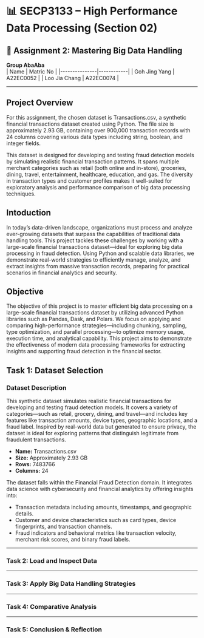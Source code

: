 # 📊 SECP3133 – High Performance Data Processing (Section 02)

## 🧠 Assignment 2: Mastering Big Data Handling

 **Group AbaAba**  
| Name          | Matric No  |
|---------------|------------|
| Goh Jing Yang | A22EC0052  |
| Loo Jia Chang | A22EC0074  |

---

## Project Overview
For this assignment, the chosen dataset is Transactions.csv, a synthetic financial transactions dataset created using Python. The file size is approximately 2.93 GB, containing over 900,000 transaction records with 24 columns covering various data types including string, boolean, and integer fields.

This dataset is designed for developing and testing fraud detection models by simulating realistic financial transaction patterns. It spans multiple merchant categories such as retail (both online and in-store), groceries, dining, travel, entertainment, healthcare, education, and gas. The diversity in transaction types and customer profiles makes it well-suited for exploratory analysis and performance comparison of big data processing techniques.

## Intoduction
In today’s data-driven landscape, organizations must process and analyze ever-growing datasets that surpass the capabilities of traditional data handling tools. This project tackles these challenges by working with a large-scale financial transactions dataset—ideal for exploring big data processing in fraud detection. Using Python and scalable data libraries, we demonstrate real-world strategies to efficiently manage, analyze, and extract insights from massive transaction records, preparing for practical scenarios in financial analytics and security.

## Objective
The objective of this project is to master efficient big data processing on a large-scale financial transactions dataset by utilizing advanced Python libraries such as Pandas, Dask, and Polars. We focus on applying and comparing high-performance strategies—including chunking, sampling, type optimization, and parallel processing—to optimize memory usage, execution time, and analytical capability. This project aims to demonstrate the effectiveness of modern data processing frameworks for extracting insights and supporting fraud detection in the financial sector.

## Task 1: Dataset Selection
### Dataset Description
This synthetic dataset simulates realistic financial transactions for developing and testing fraud detection models. It covers a variety of categories—such as retail, grocery, dining, and travel—and includes key features like transaction amounts, device types, geographic locations, and a fraud label. Inspired by real-world data but generated to ensure privacy, the dataset is ideal for exploring patterns that distinguish legitimate from fraudulent transactions.

- **Name:** Transactions.csv  
- **Size:** Approximately 2.93 GB  
- **Rows:** 7483766  
- **Columns:** 24

The dataset falls within the Financial Fraud Detection domain. It integrates data science with cybersecurity and financial analytics by offering insights into:

  <ul>
    <li>Transaction metadata including amounts, timestamps, and geographic details.</li>
    <li>Customer and device characteristics such as card types, device fingerprints, and transaction channels.</li>
    <li>Fraud indicators and behavioral metrics like transaction velocity, merchant risk scores, and binary fraud labels.</li>
  </ul>

---

### Task 2: Load and Inspect Data

---

### Task 3: Apply Big Data Handling Strategies

---

### Task 4: Comparative Analysis

---

### Task 5: Conclusion & Reflection








